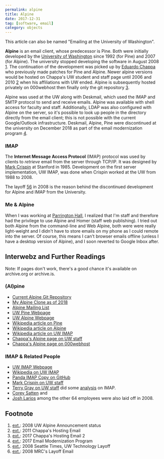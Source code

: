 ```yaml
---
permalink: alpine
title: Alpine
date: 2017-12-31
tag: [software, email]
category: objects
---
```


This article can also be named "Emailing at the University of Washington".

**Alpine** is an email client, whose predecessor is Pine. Both were initially developed by the [University of Washington](uw) since 1992 (for Pine) and 2007 (for Alpine). The university stopped developing the software in August 2008 [1](#footnote). The continuation of the development was picked up by [Eduardo Chappa](eduardo_chappa) who previously made patches for Pine and Alpine. Newer alpine versions would be hosted on Chappa's UW student and staff page until 2006 and 2010 [2](#footnote) when his affiliations with UW ended. Alpine is subsequently hosted privately on 000webhost then finally only the git repository [3](#footnote).

Alpine was used at the UW along with Deskmail, which used the IMAP and SMTP protocol to send and receive emails. Alpine was available with shell access for faculty and staff. Additionally, LDAP was also configured with Alpine on the server, so it's possible to look up people in the directory directly from the email client; this is not possible with the current Google/Outlook infrastructure. Deskmail, Alpine, Pine were discontinued at the university on December 2018 as part of the email modernization program [4](#footnote).

### IMAP

The **Internet Message Access Protocol** (IMAP) protocol was used by clients to _retrieve_ email from the server through TCP/IP. 
It was designed by [Mark Crispin](https://en.wikipedia.org/wiki/Mark_Crispin) at Stanford in 1985. Development on the first server implementation, UW IMAP, was done when Crispin worked at the UW from 1988 to 2008. 

The layoff [5](#footnote)[6](#footnote) in 2008 is the reason behind the discontinued development for Alpine and IMAP from the University.

### Me & Alpine

When I was working at [Parrington Hall](PAR), I realized that I'm staff and therefore had the privilege to use Alpine and Homer (staff web publishing). I tried out both Alpine from the command-line and Web Alpine, both were were really light-weight and I didn't have to store emails on my phone as I could remote into the server. Of course, this means I can't browser emails offline (unless I have a desktop version of Alpine), and I soon reverted to Google Inbox after.

## Interwebz and Further Readings

Note: If pages don't work, there's a good chance it's available on archive.org or archive.is.

### (Al)pine

* [Current Alpine Git Repository](http://repo.or.cz/alpine.git)
* [My Alpine Clone as of 2018](https://github.com/khoin/alpine-clone/)
* [Alpine Mailing List](http://mailman13.u.washington.edu/mailman/listinfo/alpine-info)
* [UW Pine Webpage](http://www.washington.edu/pine/)
* [UW Alpine Webpage](http://www.washington.edu/alpine/)
* [Wikipedia article on Pine](https://en.wikipedia.org/wiki/Pine_(email_client))
* [Wikipedia article on Alpine](https://en.wikipedia.org/wiki/Alpine_(email_client))
* [Wikipedia article on UW IMAP](https://en.wikipedia.org/wiki/UW_IMAP)
* [Chappa's Alpine page on UW staff](https://web.archive.org/web/20100109134410/http://staff.washington.edu:80/chappa/alpine/)
* [Chappa's Alpine page on 000webhost](https://web.archive.org/web/20170112210621/http://patches.freeiz.com/)

### IMAP & Related People

* [UW IMAP Webpage](https://www.washington.edu/imap/)
* [Wikipedia on UW IMAP](https://en.wikipedia.org/wiki/UW_IMAP)
* [Panda IMAP Copy on GitHub](https://github.com/jonabbey/panda-imap)
* [Mark Crispin on UW staff](https://web.archive.org/web/20080516133512/http://staff.washington.edu:80/mrc/)
* [Terry Gray on UW staff](http://staff.washington.edu/gray/) did some [analysis](http://staff.washington.edu/gray/papers/imap.vs.pop.brief.html) on IMAP.
* [Corey Satten](corey_satten) and 
* [Josh Larios](josh_larios) among the other 64 employees were also laid off in 2008.

## Footnote

1. [ext.](http://mailman13.u.washington.edu/pipermail/alpine-info/2008-August/001071.html): 2008 UW Alpine Announcement status
2. [ext.](http://mailman13.u.washington.edu/pipermail/alpine-info/2011-January/003833.html): 2011 Chappa's Hosting Email
3. [ext.](http://mailman13.u.washington.edu/pipermail/alpine-info/2017-November/007743.html): 2017 Chappa's Hosting Email 2
4. [ext.](http://archive.is/wO92P): 2017 Email Modernization Program
5. [ext.](https://www.seattletimes.com/seattle-news/uw-lays-off-technology-workers/): 2008 Seattle Times, UW Technology Layoff
6. [ext.](http://mailman13.u.washington.edu/pipermail/imap-protocol/2008-May/000866.html): 2008 MRC's Layoff Email